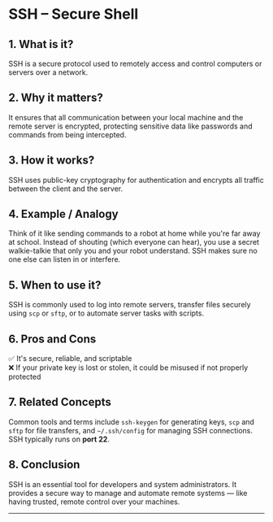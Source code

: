 # SSH – Secure Shell

## 1. What is it?
SSH is a secure protocol used to remotely access and control computers or servers over a network.

## 2. Why it matters?
It ensures that all communication between your local machine and the remote server is encrypted, protecting sensitive data like passwords and commands from being intercepted.

## 3. How it works?
SSH uses public-key cryptography for authentication and encrypts all traffic between the client and the server.

## 4. Example / Analogy
Think of it like sending commands to a robot at home while you're far away at school. Instead of shouting (which everyone can hear), you use a secret walkie-talkie that only you and your robot understand. SSH makes sure no one else can listen in or interfere.

## 5. When to use it?
SSH is commonly used to log into remote servers, transfer files securely using `scp` or `sftp`, or to automate server tasks with scripts.

## 6. Pros and Cons
✅ It's secure, reliable, and scriptable  
❌ If your private key is lost or stolen, it could be misused if not properly protected

## 7. Related Concepts
Common tools and terms include `ssh-keygen` for generating keys, `scp` and `sftp` for file transfers, and `~/.ssh/config` for managing SSH connections. SSH typically runs on **port 22**.

## 8. Conclusion
SSH is an essential tool for developers and system administrators. It provides a secure way to manage and automate remote systems — like having trusted, remote control over your machines.

---
